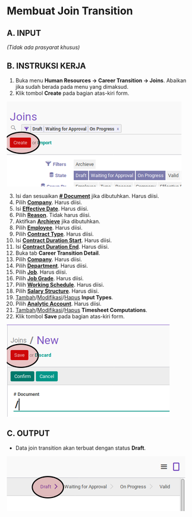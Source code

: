 # Membuat Join Transition

## A. INPUT

*(Tidak ada prasyarat khusus)*

## B. INSTRUKSI KERJA

1. Buka menu **Human Resources -> Career Transition -> Joins**. Abaikan jika sudah berada pada menu yang dimaksud.
2. Klik tombol **Create** pada bagian atas-kiri form.

![](../../img/join-transition/tombol-create.png)

3. Isi dan sesuaikan **[# Document](./penjelasan.md#field-document)** jika dibutuhkan. Harus diisi.
4. Pilih **[Company](./penjelasan.md#field-company)**. Harus diisi.
5. Isi **[Effective Date](./penjelasan.md#field-effective-date)**. Harus diisi.
6. Pilih **[Reason](./penjelasan.md#field-reason)**. Tidak harus diisi.
7. Aktifkan **[Archieve](./penjelasan.md#field-archieve)** jika dibutuhkan.
8. Pilih **[Employee](./penjelasan.md#field-employee)**. Harus diisi.
9. Pilih **[Contract Type](./penjelasan.md#field-contract-type)**. Harus diisi.
10. Isi **[Contract Duration Start](./penjelasan.md#field-contract-duration)**. Harus diisi.
11. Isi **[Contract Duration End](./penjelasan.md#field-document)**. Harus diisi.
12. Buka tab **Career Transition Detail**.
13. Pilih **[Company](./penjelasan.md#field-transisi-company)**. Harus diisi.
14. Pilih **[Department](./penjelasan.md#field-transisi-departement)**. Harus diisi.
15. Pilih **[Job](./penjelasan.md#field-transisi-job)**. Harus diisi.
16. Pilih **[Job Grade](./penjelasan.md#field-transisi-job-grade)**. Harus diisi.
17. Pilih **[Working Schedule](./penjelasan.md#field-transisi-working-schedule)**. Harus diisi.
18. Pilih **[Salary Structure](./penjelasan.md#field-transisi-salary-structure)**. Harus diisi.
19. <a name="l19">[Tambah](./menambahkan-payslip-input.md)/[Modifikasi](./modifikasi-payslip-input.md)/[Hapus](./menghapus-payslip-input.md)</a> **Input Types**.
20. Pilih **[Analytic Account](./penjelasan.md#field-transisi-analytic-account)**. Harus diisi.
21. <a name="l21">[Tambah](./menambahkan-timesheet-computation.md)/[Modifikasi](./modifikasi-timesheet-computation.md)/[Hapus](./menghapus-timesheet-computation.md)</a> **Timesheet Computations**.
22. Klik tombol **Save** pada bagian atas-kiri form.

![](../../img/join-transition/tombol-simpan.png)

## C. OUTPUT

* Data join transition akan terbuat dengan status **Draft**.

![](../../img/join-transition/status-draft.png)
